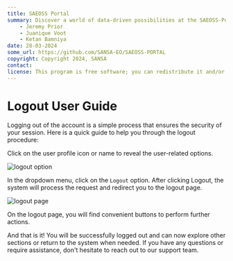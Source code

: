 ```yaml
---
title: SAEOSS Portal
summary: Discover a world of data-driven possibilities at the SAEOSS-Portal, where information converges to empower data sharing and decision-making.
    - Jeremy Prior
    - Juanique Voot
    - Ketan Bamniya
date: 28-03-2024
some_url: https://github.com/SANSA-EO/SAEOSS-PORTAL
copyright: Copyright 2024, SANSA
contact:
license: This program is free software; you can redistribute it and/or modify it under the terms of the GNU Affero General Public License as published by the Free Software Foundation; either version 3 of the License, or (at your option) any later version.
---
```


# Logout User Guide

Logging out of the account is a simple process that ensures the security of your session. Here is a quick guide to help you through the logout procedure:

Click on the user profile icon or name to reveal the user-related options.

![logout option](../manual/img/logout-1.png)

In the dropdown menu, click on the `Logout` option. After clicking Logout, the system will process the request and redirect you to the logout page.

![logout page](./img/logout-1.png)

On the logout page, you will find convenient buttons to perform further actions.

And that is it! You will be successfully logged out and can now explore other sections or return to the system when needed. If you have any questions or require assistance, don't hesitate to reach out to our support team.
